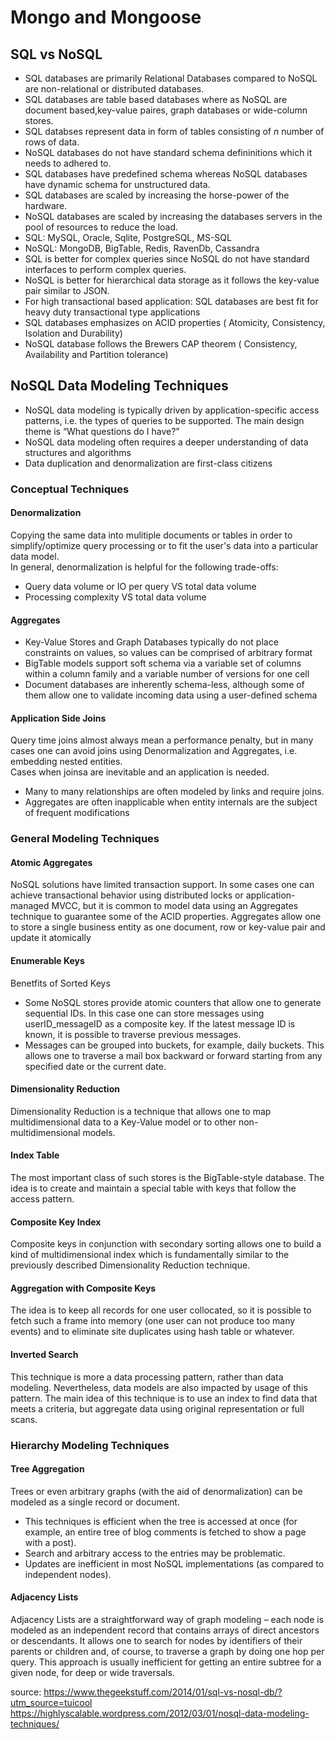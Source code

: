 # Mongo and Mongoose

## SQL vs NoSQL
* SQL databases are primarily Relational Databases compared to NoSQL are non-relational or distributed databases.
* SQL databases are table based databases where as NoSQL are document based,key-value paires, graph databases or wide-column stores.
* SQL databses represent data in form of tables consisting of *n* number of rows of data.
* NoSQL databases do not have standard schema defininitions which it needs to adhered to.
* SQL databases have predefined schema whereas NoSQL databases have dynamic schema for unstructured data.
* SQL databases are scaled by increasing the horse-power of the hardware.
* NoSQL databases are scaled by increasing the databases servers in the pool of resources to reduce the load.
* SQL: MySQL, Oracle, Sqlite, PostgreSQL, MS-SQL
* NoSQL: MongoDB, BigTable, Redis, RavenDb, Cassandra
* SQL is better for complex queries since NoSQL do not have standard interfaces to perform complex queries.
* NoSQL is better for hierarchical data storage as it follows the key-value pair similar to JSON.
* For high transactional based application: SQL databases are best fit for heavy duty transactional type applications
* SQL databases emphasizes on ACID properties ( Atomicity, Consistency, Isolation and Durability)
* NoSQL database follows the Brewers CAP theorem ( Consistency, Availability and Partition tolerance)

## NoSQL Data Modeling Techniques
- NoSQL data modeling is typically driven by application-specific access patterns, i.e. the types of queries to be supported. The main design theme is “What questions do I have?”  
- NoSQL data modeling often requires a deeper understanding of data structures and algorithms
- Data duplication and denormalization are first-class citizens

### Conceptual Techniques
#### Denormalization
Copying the same data into mulitiple documents or tables in order to simplify/optimize query processing or to fit the user's data into a particular data model.  
In general, denormalization is helpful for the following trade-offs:
- Query data volume or IO per query VS total data volume
- Processing complexity VS total data volume

#### Aggregates
- Key-Value Stores and Graph Databases typically do not place constraints on values, so values can be comprised of arbitrary format
- BigTable models support soft schema via a variable set of columns within a column family and a variable number of versions for one cell
- Document databases are inherently schema-less, although some of them allow one to validate incoming data using a user-defined schema

#### Application Side Joins
Query time joins almost always mean a performance penalty, but in many cases one can avoid joins using Denormalization and Aggregates, i.e. embedding nested entities.  
Cases when joinsa are inevitable and an application is needed.
- Many to many relationships are often modeled by links and require joins.
- Aggregates are often inapplicable when entity internals are the subject of frequent modifications

### General Modeling Techniques
#### Atomic Aggregates
 NoSQL solutions have limited transaction support. In some cases one can achieve transactional behavior using distributed locks or application-managed MVCC, 
 but it is common to model data using an Aggregates technique to guarantee some of the ACID properties.  Aggregates allow one to store a single business entity as 
 one document, row or key-value pair and update it atomically
 
 #### Enumerable Keys
 Benetfits of Sorted Keys
 - Some NoSQL stores provide atomic counters that allow one to generate sequential IDs. In this case one can store messages using userID_messageID as a composite key. 
 If the latest message ID is known, it is possible to traverse previous messages.
 - Messages can be grouped into buckets, for example, daily buckets. This allows one to traverse a mail box backward or forward starting from any specified date 
 or the current date.
 
 #### Dimensionality Reduction
 Dimensionality Reduction is a technique that allows one to map multidimensional data to a Key-Value model or to other non-multidimensional models.
 
 #### Index Table
 The most important class of such stores is the BigTable-style database. The idea is to create and maintain a special table with keys that follow the access pattern.
 
 #### Composite Key Index
 Composite keys in conjunction with secondary sorting allows one to build a kind of multidimensional index which is fundamentally similar to the previously described 
 Dimensionality Reduction technique.
 
 #### Aggregation with Composite Keys
 The idea is to keep all records for one user collocated, so it is possible to fetch such a frame into memory (one user can not produce too many events) 
 and to eliminate site duplicates using hash table or whatever.
 
 #### Inverted Search 
 This technique is more a data processing pattern, rather than data modeling. Nevertheless, data models are also impacted by usage of this pattern. The main idea of this technique is to use an index to find data that meets a criteria, 
 but aggregate data using original representation or full scans.
 
 ### Hierarchy Modeling Techniques
 #### Tree Aggregation
 Trees or even arbitrary graphs (with the aid of denormalization) can be modeled as a single record or document.

- This techniques is efficient when the tree is accessed at once (for example, an entire tree of blog comments is fetched to show a page with a post).
- Search and arbitrary access to the entries may be problematic.
- Updates are inefficient in most NoSQL implementations (as compared to independent nodes).

#### Adjacency Lists
Adjacency Lists are a straightforward way of graph modeling – each node is modeled as an independent record that contains arrays of direct ancestors or descendants. 
It allows one to search for nodes by identifiers of their parents or children and, of course, to traverse a graph by doing one hop per query. This approach is usually 
inefficient for getting an entire subtree for a given node, for deep or wide traversals.

source: 
https://www.thegeekstuff.com/2014/01/sql-vs-nosql-db/?utm_source=tuicool
https://highlyscalable.wordpress.com/2012/03/01/nosql-data-modeling-techniques/
 
 
 
